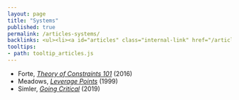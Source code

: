 ```yaml
---
layout: page
title: "Systems"
published: true
permalink: /articles-systems/
backlinks: <ul><li><a id="articles" class="internal-link" href="/articles/">Articles</a></li></ul>
tooltips: 
- path: tooltip_articles.js
---
```


* Forte, *[Theory of Constraints 101](https://fortelabs.co/blog/theory-of-constraints-101-table-of-contents/)* (2016)
* Meadows, *[Leverage Points](http://donellameadows.org/archives/leverage-points-places-to-intervene-in-a-system/)* (1999)
* Simler, *[Going Critical](https://meltingasphalt.com/going-critical/)* (2019)
